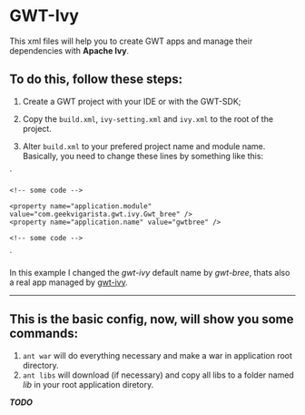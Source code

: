 # GWT-Ivy

This xml files will help you to create GWT apps and manage their dependencies with **Apache Ivy**.

## To do this, follow these steps:

1. Create a GWT project with your IDE or with the GWT-SDK;

2. Copy the `build.xml`, `ivy-setting.xml` and `ivy.xml` to the root of the project.

3. Alter `build.xml` to your prefered project name and module name. Basically, you need to change these lines by something like this:

`
<project name="gwt-bree" xmlns:ivy="antlib:org.apache.ivy.ant" default="build" basedir=".">
    
    <!-- some code -->

    <property name="application.module" value="com.geekvigarista.gwt.ivy.Gwt_bree" />
    <property name="application.name" value="gwtbree" />

    <!-- some code -->
</project>
`

In this example I changed the *gwt-ivy* default name by *gwt-bree*, thats also a real app managed by [gwt-ivy](https://github.com/caarlos0/gwt-bree).

-----------------

## This is the basic config, now, will show you some commands:

1. `ant war` will do everything necessary and make a war in application root directory.
2. `ant libs` will download (if necessary) and copy all libs to a folder named *lib* in your root application diretory.

***TODO***


